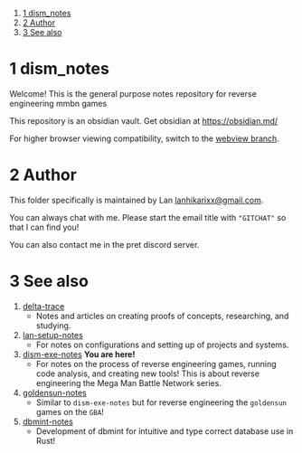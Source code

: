 
1. [1 dism_notes](#1-dism_notes)
2. [2 Author](#2-author)
3. [3 See also](#2-see-also)
# 1 dism_notes

Welcome! This is the general purpose notes repository for reverse engineering mmbn games

This repository is an obsidian vault. Get obsidian at https://obsidian.md/

For higher browser viewing compatibility, switch to the [webview branch](https://github.com/dism-exe/dism-exe-notes/tree/webview/lan).

# 2 Author

This folder specifically is maintained by Lan <lanhikarixx@gmail.com>. 

You can always chat with me. Please start the email title with `"GITCHAT"` so that I can find you!

You can also contact me in the pret discord server.

# 3 See also


1. [delta-trace](https://github.com/delta-domain-rnd/delta-trace/tree/webview)
	- Notes and articles on creating proofs of concepts, researching, and studying.
2. [lan-setup-notes](https://github.com/LanHikari22/lan-setup-notes/tree/webview)
	- For notes on configurations and setting up of projects and systems.
3. [dism-exe-notes](https://github.com/dism-exe/dism-exe-notes/tree/webview/lan) **You are here!**
	- For notes on the process of reverse engineering games, running code analysis, and creating new tools! This is about reverse engineering the Mega Man Battle Network series.
4. [goldensun-notes](https://github.com/FutureFractal/goldensun-notes/tree/webview/lan)
	- Similar to `dism-exe-notes` but for reverse engineering the `goldensun` games on the `GBA`!
5. [dbmint-notes](https://github.com/dbmint/dbmint-notes/tree/webview)
	- Development of dbmint for intuitive and type correct database use in Rust!
